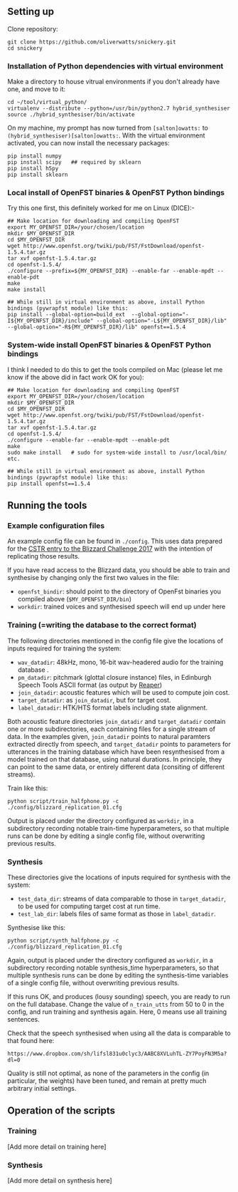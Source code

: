 ## Setting up

Clone repository:

```
git clone https://github.com/oliverwatts/snickery.git
cd snickery
```

### Installation of Python dependencies with virtual environment

Make a directory to house vitrual environments if you don't already have one, and move to it:

```
cd ~/tool/virtual_python/
virtualenv --distribute --python=/usr/bin/python2.7 hybrid_synthesiser
source ./hybrid_synthesiser/bin/activate
```

On my machine, my prompt has now turned from ```[salton]owatts:``` to  ```(hybrid_synthesiser)[salton]owatts:```. With the virtual environment activated, you can now install the necessary packages:

```
pip install numpy
pip install scipy   ## required by sklearn
pip install h5py
pip install sklearn
```



### Local install of OpenFST binaries & OpenFST Python bindings

Try this one first, this definitely worked for me on Linux (DICE):-

<!-- 
## Oliver:
export MY_OPENFST_DIR=/afs/inf.ed.ac.uk/user/o/owatts/tool/openfst_for_hybrid
 -->

```
## Make location for downloading and compiling OpenFST
export MY_OPENFST_DIR=/your/chosen/location
mkdir $MY_OPENFST_DIR
cd $MY_OPENFST_DIR
wget http://www.openfst.org/twiki/pub/FST/FstDownload/openfst-1.5.4.tar.gz
tar xvf openfst-1.5.4.tar.gz
cd openfst-1.5.4/
./configure --prefix=${MY_OPENFST_DIR} --enable-far --enable-mpdt --enable-pdt
make
make install  

## While still in virtual environment as above, install Python bindings (pywrapfst module) like this:
pip install --global-option=build_ext  --global-option="-I${MY_OPENFST_DIR}/include" --global-option="-L${MY_OPENFST_DIR}/lib" --global-option="-R${MY_OPENFST_DIR}/lib" openfst==1.5.4
```



### System-wide install OpenFST binaries & OpenFST Python bindings 

I think I needed to do this to get the tools compiled on Mac (please let me know if the above did in fact work OK for you):

```
## Make location for downloading and compiling OpenFST
export MY_OPENFST_DIR=/your/chosen/location
mkdir $MY_OPENFST_DIR
cd $MY_OPENFST_DIR
wget http://www.openfst.org/twiki/pub/FST/FstDownload/openfst-1.5.4.tar.gz
tar xvf openfst-1.5.4.tar.gz
cd openfst-1.5.4/
./configure --enable-far --enable-mpdt --enable-pdt
make
sudo make install   # sudo for system-wide install to /usr/local/bin/ etc.

## While still in virtual environment as above, install Python bindings (pywrapfst module) like this:
pip install openfst==1.5.4
```


## Running the tools

### Example configuration files 

An example config file can be found in `./config`. This uses data prepared for the [CSTR entry to the Blizzard Challenge 2017](http://festvox.org/blizzard/bc2017/CSTR_Blizzard2017.pdf) with the intention of replicating those results.

If you have read access to the Blizzard data, you should be able to train and synthesise by changing only the first two values in the file:
- `openfst_bindir`: should point to the directory of OpenFst binaries you compiled above (`$MY_OPENFST_DIR/bin`)
- `workdir`: trained voices and synthesised speech will end up under here


### Training (=writing the database to the correct format)

The following directories mentioned in the config file give the locations of inputs required for training the system:
- `wav_datadir`: 48kHz, mono, 16-bit wav-headered audio for the training database .
- `pm_datadir`: pitchmark (glottal closure instance) files, in Edinburgh Speech Tools ASCII format (as output by [Reaper](https://github.com/google/REAPER)) 
- `join_datadir`: acoustic features which will be used to compute join cost. 
- `target_datadir`: as `join_datadir`, but for target cost.
- `label_datadir`: HTK/HTS format labels including state alignment. 

Both acoustic feature directories `join_datadir` and `target_datadir` contain one or more subdirectories, each containing files for a single stream of data.  In the examples given, `join_datadir` points to natural paramters extracted directly from speech, and `target_datadir` points to parameters for utterances in the training database which have been resynthesised from a model trained on that database, using natural durations. In principle, they can point to the same data, or entirely different data (consiting of different streams).

Train like this:

```
python script/train_halfphone.py -c ./config/blizzard_replication_01.cfg
```

Output is placed under the directory configured as `workdir`, in a subdirectory recording notable train-time hyperparameters, so that multiple runs can be done by editing a single config file, without overwriting previous results.


### Synthesis 

These directories give the locations of inputs required for synthesis with the system:
- `test_data_dir`: streams of data comparable to those in `target_datadir`, to be used for computing target cost at run time.
- `test_lab_dir`: labels files of same format as those in `label_datadir`.

Synthesise like this:

```
python script/synth_halfphone.py -c ./config/blizzard_replication_01.cfg
```

Again, output is placed under the directory configured as `workdir`, in a subdirectory recording notable synthesis_time hyperparameters, so that multiple synthesis runs can be done by editing the synthesis-time variables of a single config file, without overwriting previous results.

If this runs OK, and produces (lousy sounding) speech, you are ready to run on the full database. Change the value of `n_train_utts` from 50 to 0 in the config, and run training and synthesis again. Here, 0 means use all training sentences.

Check that the speech synthesised when using all the data is comparable to that found here:

```
https://www.dropbox.com/sh/lifsl831u0clyc3/AABC8XVLuhTL-ZY7PoyFN3M5a?dl=0
```

Quality is still not optimal, as none of the parameters in the config (in particular, the weights) have been tuned, and remain at pretty much arbitrary initial settings. 

<!-- 
## this can be any filename substring, selecting a portion of the data ('hvd') or a single file ('AMidsummerNightsDream_001_016')
test_patterns = ['PirateAdventures_00001_00010']
 -->




## Operation of the scripts

### Training
[Add more detail on training here]

### Synthesis
[Add more detail on synthesis here]



